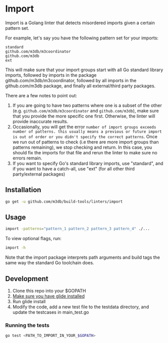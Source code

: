 # Import

Import is a Golang linter that detects misordered imports given a certain pattern set.

For example, let's say you have the following pattern set for your imports:

```
standard
github.com/m3db/m3coordinator
github.com/m3db
ext
```

This will make sure that your import groups start with all Go standard library imports, followed by imports in the package github.com/m3db/m3coordinator, followed by all imports in the github.com/m3db package, and finally all external/third party packages.

There are a few notes to point out:

1. If you are going to have two patterns where one is a subset of the other (e.g. `github.com/m3db/m3coordinator` and `github.com/m3db`), make sure that you provide the more specific one first. Otherwise, the linter will provide inaccurate results.
2. Occasionally, you will get the error `number of import groups exceeds number of patterns. this usually means a previous or future import is out of order or you didn't specify the correct patterns`. Once we run out of patterns to check (i.e there are more import groups than patterns remaining), we stop checking and return. In this case, you should fix the imports for that file and rerun the linter to make sure no errors remain.
3. If you want to specify Go's standard library imports, use "standard", and if you want to have a catch-all, use "ext" (for all other third party/external packages)

## Installation

```bash
go get -u github.com/m3db/build-tools/linters/import
```

## Usage

```bash
import -patterns="pattern_1 pattern_2 pattern_3 pattern_4" ./...
```

To view optional flags, run:

```bash
import -h
```

Note that the import package interprets path arguments and build tags the same way the standard Go toolchain does.

## Development

1. Clone this repo into your $GOPATH
2. [Make sure you have glide installed](https://github.com/Masterminds/glide)
3. Run glide install
4. Modify the code, add a new test file to the testdata directory, and update the testcases in main_test.go

### Running the tests

```bash
go test <PATH_TO_IMPORT_IN_YOUR_$GOPATH>
```